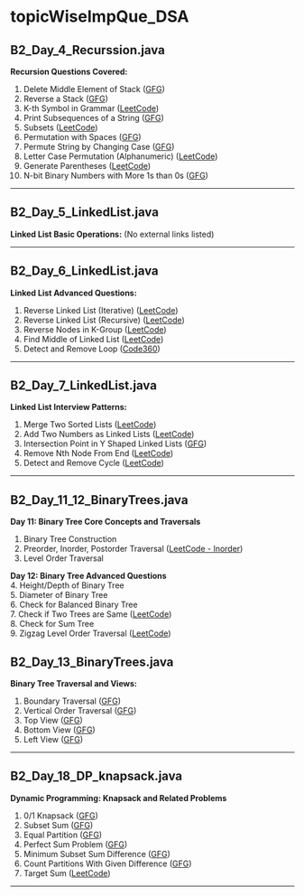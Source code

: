 ﻿# topicWiseImpQue_DSA

## B2_Day_4_Recurssion.java
**Recursion Questions Covered:**
1. Delete Middle Element of Stack ([GFG](https://www.geeksforgeeks.org/delete-middle-element-stack/))
2. Reverse a Stack ([GFG](https://www.geeksforgeeks.org/problems/reverse-a-stack/1))
3. K-th Symbol in Grammar ([LeetCode](https://leetcode.com/problems/k-th-symbol-in-grammar/))
4. Print Subsequences of a String ([GFG](https://www.geeksforgeeks.org/print-subsequences-string/))
5. Subsets ([LeetCode](https://leetcode.com/problems/subsets/))
6. Permutation with Spaces ([GFG](https://www.geeksforgeeks.org/problems/permutation-with-spaces3627/1))
7. Permute String by Changing Case ([GFG](https://www.geeksforgeeks.org/permute-string-changing-case/))
8. Letter Case Permutation (Alphanumeric) ([LeetCode](https://leetcode.com/problems/letter-case-permutation/))
9. Generate Parentheses ([LeetCode](https://leetcode.com/problems/generate-parentheses/))
10. N-bit Binary Numbers with More 1s than 0s ([GFG](https://www.geeksforgeeks.org/problems/print-n-bit-binary-numbers-having-more-1s-than-0s0252/1))

---

## B2_Day_5_LinkedList.java
**Linked List Basic Operations:**
(No external links listed)

---

## B2_Day_6_LinkedList.java
**Linked List Advanced Questions:**
1. Reverse Linked List (Iterative) ([LeetCode](https://leetcode.com/problems/reverse-linked-list/))
2. Reverse Linked List (Recursive) ([LeetCode](https://leetcode.com/problems/reverse-linked-list/))
3. Reverse Nodes in K-Group ([LeetCode](https://leetcode.com/problems/reverse-nodes-in-k-group/))
4. Find Middle of Linked List ([LeetCode](https://leetcode.com/problems/middle-of-the-linked-list/))
5. Detect and Remove Loop ([Code360](https://www.naukri.com/code360/problems/interview-shuriken-42-detect-and-remove-loop_241049))

---

## B2_Day_7_LinkedList.java
**Linked List Interview Patterns:**
1. Merge Two Sorted Lists ([LeetCode](https://leetcode.com/problems/merge-two-sorted-lists/))
2. Add Two Numbers as Linked Lists ([LeetCode](https://leetcode.com/problems/add-two-numbers/))
3. Intersection Point in Y Shaped Linked Lists ([GFG](https://www.geeksforgeeks.org/problems/intersection-point-in-y-shapped-linked-lists/1))
4. Remove Nth Node From End ([LeetCode](https://leetcode.com/problems/remove-nth-node-from-end-of-list/))
5. Detect and Remove Cycle ([LeetCode](https://leetcode.com/problems/linked-list-cycle/))

---

## B2_Day_11_12_BinaryTrees.java

**Day 11: Binary Tree Core Concepts and Traversals**
1. Binary Tree Construction  
2. Preorder, Inorder, Postorder Traversal ([LeetCode - Inorder](https://leetcode.com/problems/binary-tree-inorder-traversal/))  
3. Level Order Traversal  

**Day 12: Binary Tree Advanced Questions**  
4. Height/Depth of Binary Tree  
5. Diameter of Binary Tree  
6. Check for Balanced Binary Tree  
7. Check if Two Trees are Same ([LeetCode](https://leetcode.com/problems/same-tree/))  
8. Check for Sum Tree  
9. Zigzag Level Order Traversal ([LeetCode](https://leetcode.com/problems/binary-tree-zigzag-level-order-traversal/))  


## B2_Day_13_BinaryTrees.java
**Binary Tree Traversal and Views:**
1. Boundary Traversal ([GFG](https://www.geeksforgeeks.org/problems/boundary-traversal-of-binary-tree/1))
2. Vertical Order Traversal ([GFG](https://www.geeksforgeeks.org/problems/print-a-binary-tree-in-vertical-order/1))
3. Top View ([GFG](https://www.geeksforgeeks.org/problems/top-view-of-binary-tree/1))
4. Bottom View ([GFG](https://www.geeksforgeeks.org/problems/bottom-view-of-binary-tree/1))
5. Left View ([GFG](https://www.geeksforgeeks.org/problems/left-view-of-binary-tree/1))

---

## B2_Day_18_DP_knapsack.java
**Dynamic Programming: Knapsack and Related Problems**
1. 0/1 Knapsack ([GFG](https://www.geeksforgeeks.org/problems/0-1-knapsack-problem0945/1))
2. Subset Sum ([GFG](https://www.geeksforgeeks.org/problems/subset-sum-problem-1611555638/1))
3. Equal Partition ([GFG](https://www.geeksforgeeks.org/problems/partition-equal-subset-sum/0))
4. Perfect Sum Problem ([GFG](https://www.geeksforgeeks.org/problems/perfect-sum-problem5633/1))
5. Minimum Subset Sum Difference ([GFG](https://www.geeksforgeeks.org/problems/minimum-sum-partition3317/1))
6. Count Partitions With Given Difference ([GFG](https://www.geeksforgeeks.org/problems/partitions-with-given-difference/1))
7. Target Sum ([LeetCode](https://leetcode.com/problems/target-sum/))

---
